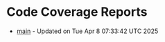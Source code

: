 # Code Coverage Reports
- [main](branches/main/index.html) - Updated on Tue Apr  8 07:33:42 UTC 2025
